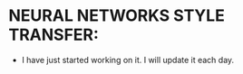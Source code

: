 # **NEURAL NETWORKS STYLE TRANSFER:**
- I have just started working on it. I will update it each day. 
